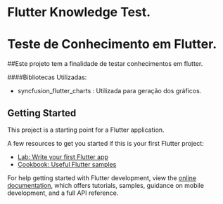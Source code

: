 # Flutter Knowledge Test. 
# Teste de Conhecimento em Flutter.

 
##Este projeto tem a finalidade de testar conhecimentos em flutter.

####Bibliotecas Utilizadas:
* syncfusion_flutter_charts : Utilizada para geração dos gráficos.



## Getting Started

This project is a starting point for a Flutter application.

A few resources to get you started if this is your first Flutter project:

- [Lab: Write your first Flutter app](https://docs.flutter.dev/get-started/codelab)
- [Cookbook: Useful Flutter samples](https://docs.flutter.dev/cookbook)

For help getting started with Flutter development, view the
[online documentation](https://docs.flutter.dev/), which offers tutorials,
samples, guidance on mobile development, and a full API reference.
